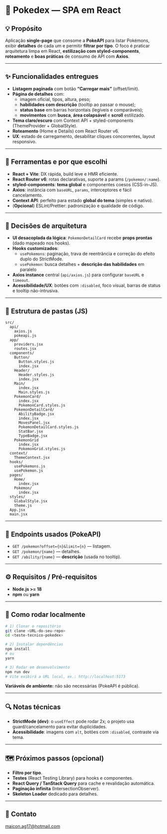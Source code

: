 # 🧭 Pokedex — SPA em React

## 💡 Propósito
Aplicação **single-page** que consome a **PokeAPI** para listar Pokémons, exibir **detalhes** de cada um e permitir **filtrar por tipo**. O foco é praticar arquitetura limpa em React, **estilização com styled-components**, **roteamento** e **boas práticas** de consumo de API com **Axios**.

---

## ✨ Funcionalidades entregues
- **Listagem paginada** com botão **“Carregar mais”** (offset/limit).
- **Página de detalhes** com:
  - imagem oficial, tipos, altura, peso;
  - **habilidades com descrição** (tooltip ao passar o mouse);
  - **status base** em barras horizontais (legíveis e comparáveis);
  - **movimentos** com **busca**, **área colapsável** e **scroll** estilizado.
- **Tema claro/escuro** com Context API + styled-components (ThemeProvider + GlobalStyle).
- **Roteamento** (Home e Details) com React Router v6.
- **UX**: estado de carregamento, desabilitar cliques concorrentes, layout responsivo.

---

## 🧰 Ferramentas e por que escolhi
- **React + Vite**: DX rápida, build leve e HMR eficiente.
- **React Router v6**: rotas declarativas, suporte a params (`/pokemon/:name`).
- **styled-components**: **tema global** e componentes coesos (CSS-in-JS).
- **Axios**: instância com `baseURL`, `params`, interceptores e fácil cancelamento.
- **Context API**: perfeito para estado **global do tema** (simples e nativo).
- (**Opcional**) ESLint/Prettier: padronização e qualidade de código.

---

## 🧠 Decisões de arquitetura
- **UI desacoplada da lógica**: `PokemonDetailCard` recebe **props prontas** (dado mapeado nos hooks).
- **Hooks customizados**:
  - `usePokemons`: paginação, trava de reentrância e correção do efeito duplo do StrictMode.
  - `usePokemon`: busca detalhes + **descrição das habilidades** em paralelo
- **Axios instance** central (`api/axios.js`) para configurar `baseURL` e `timeout`.
- **Acessibilidade/UX**: botões com `:disabled`, foco visual, barras de status e tooltip não-intrusiva.

---

## 📁 Estrutura de pastas (JS)
```
src/
  api/
    axios.js
    pokeapi.js
  app/
    providers.jsx
    routes.jsx
  components/
    Button/
      Button.styles.js
      index.jsx
    Header/
      Header.styles.js
      index.jsx
    Main/
      index.jsx
      Main.styles.js
    PokemonCard/
      index.jsx
      PokemonCard.styles.js
    PokemonDetailCard/
      AbilityBadge.jsx
      index.jsx
      MovesPanel.jsx
      PokemonDetailCard.styles.js
      StatBar.jsx
      TypeBadge.jsx
    PokemonGrid
      index.jsx
      PokemonGrid.styles.js
  context/
    ThemeContext.jsx
  hooks/
    usePokemons.js
    usePokemon.js
  pages/
    Home/
      index.jsx
    Pokemon/
      index.jsx
  styles/
    GlobalStyle.jsx
    theme.js
  App.jsx
  main.jsx
```

---

## 🧪 Endpoints usados (PokeAPI)
- `GET /pokemon?offset={n}&limit={n}` — listagem.
- `GET /pokemon/{name}` — detalhes.
- `GET /ability/{name}` — **descrição** (usada no tooltip).

---

## ⚙️ Requisitos / Pré-requisitos
- **Node.js >= 18**
- **npm** ou **yarn**

---

## 🚀 Como rodar localmente

```bash
# 1) Clonar o repositório
git clone <URL-do-seu-repo>
cd <teste-tecnico-pokedex>

# 2) Instalar dependências
npm install
# ou
yarn

# 3) Rodar em desenvolvimento
npm run dev
# Vite exibirá a URL local, ex.: http://localhost:5173
```

**Variáveis de ambiente:** não são necessárias (PokeAPI é pública).

---

## 🔍 Notas técnicas
- **StrictMode (dev)**: o `useEffect` pode rodar 2x; o projeto usa guard/cancelamento para evitar duplicidades.
- **Acessibilidade**: imagens com `alt`, botões com `:disabled`, contraste via tema.

---

## 🗺️ Próximos passos (opcional)
- **Filtro por tipo**.
- **Testes** (React Testing Library) para hooks e componentes.
- **React Query / TanStack Query** para cache e revalidação automática.
- **Paginação infinita** (IntersectionObserver).
- **Skeleton Loader** dedicado para detalhes.

---

## 📣 Contato
maicon.ag17@hotmail.com